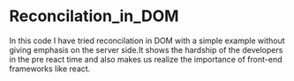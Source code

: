 # Reconcilation_in_DOM

In this code I have tried reconcilation in DOM with a simple example without giving emphasis on the server side.It shows the hardship of the developers in the pre react time and also makes us realize the importance of front-end frameworks like react.
